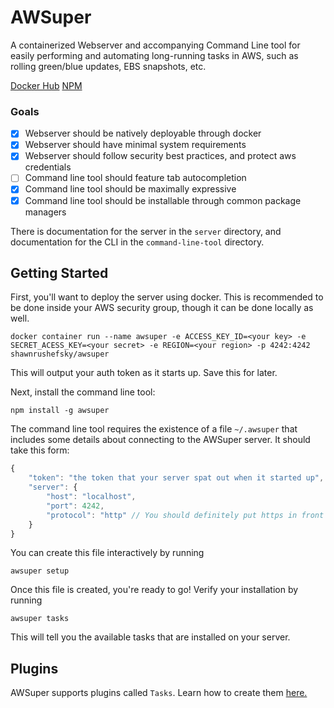 # AWSuper

A containerized Webserver and accompanying Command Line tool for easily performing and automating long-running tasks in AWS, such as rolling green/blue updates, EBS snapshots, etc.

[Docker Hub](https://hub.docker.com/r/shawnrushefsky/awsuper/)
[NPM](https://www.npmjs.com/package/awsuper)

### Goals

- [x] Webserver should be natively deployable through docker
- [x] Webserver should have minimal system requirements
- [x] Webserver should follow security best practices, and protect aws credentials
- [ ] Command line tool should feature tab autocompletion
- [x] Command line tool should be maximally expressive
- [x] Command line tool should be installable through common package managers

There is documentation for the server in the `server` directory, and documentation for the CLI in the `command-line-tool` directory.

## Getting Started

First, you'll want to deploy the server using docker. This is recommended to be done inside your AWS security group, though it can be done locally as well.

```shell
docker container run --name awsuper -e ACCESS_KEY_ID=<your key> -e SECRET_ACESS_KEY=<your secret> -e REGION=<your region> -p 4242:4242 shawnrushefsky/awsuper
```

This will output your auth token as it starts up. Save this for later.

Next, install the command line tool:

```shell
npm install -g awsuper
```

The command line tool requires the existence of a file `~/.awsuper` that includes some details about connecting to the AWSuper server. It should take this form:

```javascript
{
    "token": "the token that your server spat out when it started up",
    "server": {
        "host": "localhost",
        "port": 4242,
        "protocol": "http" // You should definitely put https in front of this server in production
    }
}
```

You can create this file interactively by running

```shell
awsuper setup
```

Once this file is created, you're ready to go! Verify your installation by running

```shell
awsuper tasks
```

This will tell you the available tasks that are installed on your server.

## Plugins

AWSuper supports plugins called `Tasks`. Learn how to create them [here.](https://github.com/shawnrushefsky/awsuper/tree/master/server#tasks)
